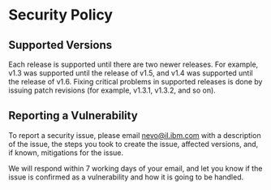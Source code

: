 # Security Policy

## Supported Versions

Each release is supported until there are two newer releases. For example, v1.3 was supported until the release of v1.5, and v1.4 was supported until the release of v1.6. Fixing critical problems in supported releases is done by issuing patch revisions (for example, v1.3.1, v1.3.2, and so on).

## Reporting a Vulnerability

To report a security issue, please email nevo@il.ibm.com with a description of the issue,
the steps you took to create the issue, affected versions, and, if known, mitigations for the issue.

We will respond within 7 working days of your email, and let you know if the issue is confirmed as a vulnerability and how it is going to be handled.
